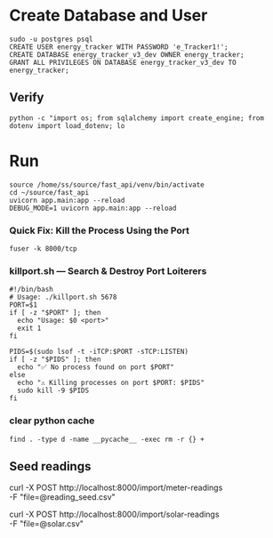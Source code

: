# Create Database and User
```
sudo -u postgres psql
CREATE USER energy_tracker WITH PASSWORD 'e_Tracker1!';
CREATE DATABASE energy_tracker_v3_dev OWNER energy_tracker;
GRANT ALL PRIVILEGES ON DATABASE energy_tracker_v3_dev TO energy_tracker;
```
## Verify
```
python -c "import os; from sqlalchemy import create_engine; from dotenv import load_dotenv; lo
```
# Run
```
source /home/ss/source/fast_api/venv/bin/activate
cd ~/source/fast_api
uvicorn app.main:app --reload
DEBUG_MODE=1 uvicorn app.main:app --reload

```
### Quick Fix: Kill the Process Using the Port
```
fuser -k 8000/tcp
```

### killport.sh — Search & Destroy Port Loiterers
```
#!/bin/bash
# Usage: ./killport.sh 5678
PORT=$1
if [ -z "$PORT" ]; then
  echo "Usage: $0 <port>"
  exit 1
fi

PIDS=$(sudo lsof -t -iTCP:$PORT -sTCP:LISTEN)
if [ -z "$PIDS" ]; then
  echo "✅ No process found on port $PORT"
else
  echo "⚠️ Killing processes on port $PORT: $PIDS"
  sudo kill -9 $PIDS
fi

```





### clear python cache
```
find . -type d -name __pycache__ -exec rm -r {} +
```

## Seed readings

curl -X POST http://localhost:8000/import/meter-readings \
  -F "file=@reading_seed.csv"

curl -X POST http://localhost:8000/import/solar-readings \
  -F "file=@solar.csv"
